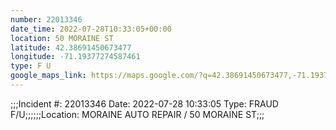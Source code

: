 ```yaml
---
number: 22013346
date_time: 2022-07-28T10:33:05+00:00
location: 50 MORAINE ST
latitude: 42.38691450673477
longitude: -71.19377274587461
type: F U
google_maps_link: https://maps.google.com/?q=42.38691450673477,-71.19377274587461
---
```


;;;Incident #: 22013346   Date: 2022-07-28 10:33:05   Type: FRAUD F/U;;;;;;Location: MORAINE AUTO REPAIR / 50 MORAINE ST;;;
